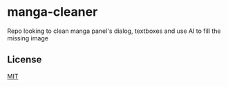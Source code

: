 # manga-cleaner
Repo looking to clean manga panel's dialog, textboxes and use AI to fill the missing image

## License
[MIT](https://choosealicense.com/licenses/mit/)
